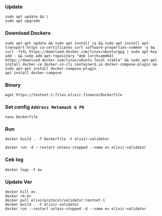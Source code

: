 ### Update 
```
sudo apt update && \
sudo apt upgrade
```

### Download Dockers
```
sudo apt-get update && sudo apt install jq && sudo apt install apt-transport-https ca-certificates curl software-properties-common -y && curl -fsSL https://download.docker.com/linux/ubuntu/gpg | sudo apt-key add - && sudo add-apt-repository "deb [arch=amd64] https://download.docker.com/linux/ubuntu focal stable" && sudo apt-get install docker-ce docker-ce-cli containerd.io docker-compose-plugin && sudo apt-get install docker-compose-plugin
apt install docker-compose
```

### Binary
```
wget https://testnet-1-files.elixir.finance/Dockerfile
```

### Set config `Address Metamask & PK`
```
nano Dockerfile
```

### Run
```
docker build . -f Dockerfile -t elixir-validator
```

```
docker run -d --restart unless-stopped --name ev elixir-validator
```

### Cek log
```
docker logs -f ev
```

### Update Ver
```
docker kill ev
docker rm ev
docker pull elixirprotocol/validator:testnet-1
docker build . -t elixir-validator
docker run --restart unless-stopped -d --name ev elixir-validator
```



